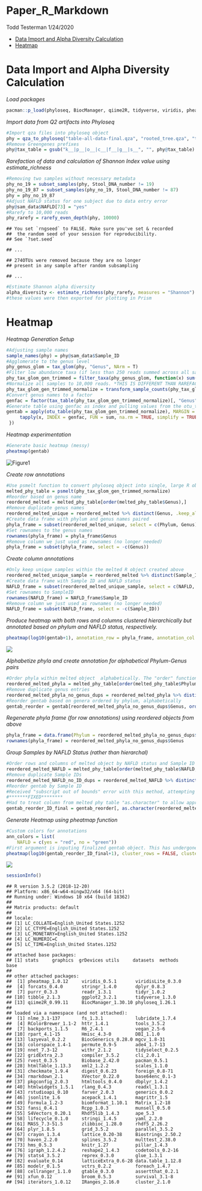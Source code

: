 Paper\_R\_Markdown
================
Todd Testerman
1/24/2020

  - [Data Import and Alpha Diversity
    Calculation](#data-import-and-alpha-diversity-calculation)
  - [Heatmap](#heatmap)

# Data Import and Alpha Diversity Calculation

*Load
packages*

``` r
pacman::p_load(phyloseq, BiocManager, qiime2R, tidyverse, viridis, pheatmap)
```

*Import data from Q2 artifacts into Phyloseq*

``` r
#Import qza files into phyloseq object
phy = qza_to_phyloseq("table-all-data-final.qza", "rooted_tree.qza", "taxonomy.qza", "All_data_with_NAFLD_PNPLA3txt.txt", tmp = "C:/tmp")
#Remove Greengenes prefixes
phy@tax_table = gsub("k__|p__|o__|c__|f__|g__|s__", "", phy@tax_table)
```

*Rarefaction of data and calculation of Shannon Index value using
estimate\_richness*

``` r
#Removing two samples without necessary metadata
phy_no_19 = subset_samples(phy, Stool_DNA_number != 19)
phy_no_19_87 = subset_samples(phy_no_19, Stool_DNA_number != 87)
phy = phy_no_19_87
#Adjust NAFLD status for one subject due to data entry error
phy@sam_data$NAFLD[73] = "yes"
#Rarefy to 10,000 reads
phy_rarefy = rarefy_even_depth(phy, 10000)
```

    ## You set `rngseed` to FALSE. Make sure you've set & recorded
    ##  the random seed of your session for reproducibility.
    ## See `?set.seed`

    ## ...

    ## 274OTUs were removed because they are no longer 
    ## present in any sample after random subsampling

    ## ...

``` r
#Estimate Shannon alpha diversity
alpha_diversity <- estimate_richness(phy_rarefy, measures = "Shannon")
#these values were then exported for plotting in Prism
```

# Heatmap

*Heatmap Generation Setup*

``` r
#Adjusting sample names
sample_names(phy) = phy@sam_data$Sample_ID
#Agglomerate to the genus level
phy_genus_glom = tax_glom(phy, "Genus", NArm = T)
#Filter low abundance taxa (if less than 250 reads summed across all samples, remove)
phy_tax_glom_gen_trimmed = filter_taxa(phy_genus_glom, function(x) sum(x) > 250, TRUE)
#Normalize all samples to 10,000 reads. *THIS IS DIFFERENT THAN RAREFACTION*
phy_tax_glom_gen_trimmed_normalize = transform_sample_counts(phy_tax_glom_gen_trimmed, function(x) (x / sum(x))*10000)
#Convert genus names to a factor
genfac = factor(tax_table(phy_tax_glom_gen_trimmed_normalize)[, "Genus"])
#Generate table using genfac as index and pulling values from the otu_table
gentab = apply(otu_table(phy_tax_glom_gen_trimmed_normalize), MARGIN = 2, function(x) {
     tapply(x, INDEX = genfac, FUN = sum, na.rm = TRUE, simplify = TRUE)
 })
```

*Heatmap experimentation*

``` r
#Generate basic heatmap (messy)
pheatmap(gentab)
```

![Figure1](https://github.com/todd-testerman/Paper-Commands/blob/master/unnamed-chunk-5-1.png)

*Create row
annotations*

``` r
#Use psmelt function to convert phyloseq object into single, large R object
melted_phy_table = psmelt(phy_tax_glom_gen_trimmed_normalize)
#Reorder based on genus name
reordered_melted = melted_phy_table[order(melted_phy_table$Genus),]
#Remove duplicate genus names
reordered_melted_unique = reordered_melted %>% distinct(Genus, .keep_all = T)
#Create data frame with phylum and genus names paired 
phyla_frame = subset(reordered_melted_unique, select = c(Phylum, Genus))
#Set rownames to the genus names
rownames(phyla_frame) = phyla_frame$Genus
#Remove column we just used as rownames (no longer needed)
phyla_frame = subset(phyla_frame, select = -c(Genus))
```

*Create column annotations*

``` r
#Only keep unique samples within the melted R object created above
reordered_melted_unique_sample = reordered_melted %>% distinct(Sample_ID, .keep_all = T)
#Create data frame with Sample ID and NAFLD status
NAFLD_frame = subset(reordered_melted_unique_sample, select = c(NAFLD, Sample_ID))
#Set rownames to SampleID
rownames(NAFLD_frame) = NAFLD_frame$Sample_ID
#Remove column we just used as rownames (no longer needed)
NAFLD_frame = subset(NAFLD_frame, select = -c(Sample_ID))
```

*Produce heatmap with both rows and columns clustered hierarchically but
annotated based on phylum and NAFLD status,
respectively.*

``` r
pheatmap(log10(gentab+1), annotation_row = phyla_frame, annotation_col = NAFLD_frame, angle_col = 315, fontsize_row = 10, fontsize_col = 8, show_colnames = F, border_color = NA)
```

![](rmarkdown_for_github_files/figure-gfm/unnamed-chunk-8-1.png)<!-- -->

*Alphabetize phyla and create annotation for alphabetical Phylum-Genus
pairs*

``` r
#Order phyla within melted object  alphabetically. The "order" function defaults to this automatically
reordered_melted_phyla = melted_phy_table[order(melted_phy_table$Phylum),]
#Remove duplicate genus entries
reordered_melted_phyla_no_genus_dups = reordered_melted_phyla %>% distinct(Genus, .keep_all = TRUE)
#Reorder gentab based on genera ordered by phylum, alphabetically
gentab_reorder = gentab[reordered_melted_phyla_no_genus_dups$Genus, order(colnames(gentab))]
```

*Regenerate phyla frame (for row annotations) using reordered objects
from
above*

``` r
phyla_frame = data.frame(Phylum = reordered_melted_phyla_no_genus_dups$Phylum)
rownames(phyla_frame) = reordered_melted_phyla_no_genus_dups$Genus
```

*Group Samples by NAFLD Status (rather than hierarchal)*

``` r
#Order rows and columns of melted object by NAFLD status and Sample ID
reordered_melted_NAFLD = melted_phy_table[order(melted_phy_table$NAFLD, melted_phy_table$Sample_ID),]
#Remove duplicate Sample IDs
reordered_melted_NAFLD_no_ID_dups = reordered_melted_NAFLD %>% distinct(Sample_ID, .keep_all = TRUE)
#Reorder gentab by Sample ID
#Received "subscript out of bounds" error with this method, attempting to troubleshoot
#*******FIXED********
#Had to treat column from melted phy table "as.character" to allow appropriate ordering to occur
gentab_reorder_ID_final = gentab_reorder[, as.character(reordered_melted_NAFLD_no_ID_dups$Sample_ID)]
```

*Generate Heatmap using pheatmap function*

``` r
#Custom colors for annotations
ann_colors = list(
    NAFLD = c(yes = "red", no = "green"))
#First argument is inputing finalized gentab object. This has undergone a log transformation (log10) and we have added a pseudocount (+1) to account for zero column entries. Cluster columns and rows is turned off as we are manually grouping taxa and samples. Phyla frame is used to annotate the genera by phylum. NAFLD frame is used to annotate samples by NAFLD status. Other arguments are aesthetic. 
pheatmap(log10(gentab_reorder_ID_final+1), cluster_rows = FALSE, cluster_cols = FALSE, annotation_row = phyla_frame, annotation_col = NAFLD_frame, angle_col = 315, fontsize_row = 10, fontsize_col = 8, show_colnames = F, gaps_col = 29, border_color = NA)
```

![](rmarkdown_for_github_files/figure-gfm/unnamed-chunk-12-1.png)<!-- -->

``` r
sessionInfo()
```

    ## R version 3.5.2 (2018-12-20)
    ## Platform: x86_64-w64-mingw32/x64 (64-bit)
    ## Running under: Windows 10 x64 (build 18362)
    ## 
    ## Matrix products: default
    ## 
    ## locale:
    ## [1] LC_COLLATE=English_United States.1252 
    ## [2] LC_CTYPE=English_United States.1252   
    ## [3] LC_MONETARY=English_United States.1252
    ## [4] LC_NUMERIC=C                          
    ## [5] LC_TIME=English_United States.1252    
    ## 
    ## attached base packages:
    ## [1] stats     graphics  grDevices utils     datasets  methods   base     
    ## 
    ## other attached packages:
    ##  [1] pheatmap_1.0.12     viridis_0.5.1       viridisLite_0.3.0  
    ##  [4] forcats_0.4.0       stringr_1.4.0       dplyr_0.8.3        
    ##  [7] purrr_0.3.3         readr_1.3.1         tidyr_1.0.2        
    ## [10] tibble_2.1.3        ggplot2_3.2.1       tidyverse_1.3.0    
    ## [13] qiime2R_0.99.11     BiocManager_1.30.10 phyloseq_1.26.1    
    ## 
    ## loaded via a namespace (and not attached):
    ##  [1] nlme_3.1-137        fs_1.3.1            lubridate_1.7.4    
    ##  [4] RColorBrewer_1.1-2  httr_1.4.1          tools_3.5.2        
    ##  [7] backports_1.1.5     R6_2.4.1            vegan_2.5-6        
    ## [10] rpart_4.1-15        Hmisc_4.3-0         DBI_1.1.0          
    ## [13] lazyeval_0.2.2      BiocGenerics_0.28.0 mgcv_1.8-31        
    ## [16] colorspace_1.4-1    permute_0.9-5       ade4_1.7-13        
    ## [19] nnet_7.3-12         withr_2.1.2         tidyselect_0.2.5   
    ## [22] gridExtra_2.3       compiler_3.5.2      cli_2.0.1          
    ## [25] rvest_0.3.5         Biobase_2.42.0      pacman_0.5.1       
    ## [28] htmlTable_1.13.3    xml2_1.2.2          scales_1.1.0       
    ## [31] checkmate_1.9.4     digest_0.6.23       foreign_0.8-71     
    ## [34] rmarkdown_2.1       XVector_0.22.0      base64enc_0.1-3    
    ## [37] pkgconfig_2.0.3     htmltools_0.4.0     dbplyr_1.4.2       
    ## [40] htmlwidgets_1.5.1   rlang_0.4.3         readxl_1.3.1       
    ## [43] rstudioapi_0.10     farver_2.0.3        generics_0.0.2     
    ## [46] jsonlite_1.6        acepack_1.4.1       magrittr_1.5       
    ## [49] Formula_1.2-3       biomformat_1.10.1   Matrix_1.2-18      
    ## [52] fansi_0.4.1         Rcpp_1.0.3          munsell_0.5.0      
    ## [55] S4Vectors_0.20.1    Rhdf5lib_1.4.3      ape_5.3            
    ## [58] lifecycle_0.1.0     stringi_1.4.5       yaml_2.2.0         
    ## [61] MASS_7.3-51.5       zlibbioc_1.28.0     rhdf5_2.26.2       
    ## [64] plyr_1.8.5          grid_3.5.2          parallel_3.5.2     
    ## [67] crayon_1.3.4        lattice_0.20-38     Biostrings_2.50.2  
    ## [70] haven_2.2.0         splines_3.5.2       multtest_2.38.0    
    ## [73] hms_0.5.3           knitr_1.27          pillar_1.4.3       
    ## [76] igraph_1.2.4.2      reshape2_1.4.3      codetools_0.2-16   
    ## [79] stats4_3.5.2        reprex_0.3.0        glue_1.3.1         
    ## [82] evaluate_0.14       latticeExtra_0.6-28 data.table_1.12.8  
    ## [85] modelr_0.1.5        vctrs_0.2.2         foreach_1.4.7      
    ## [88] cellranger_1.1.0    gtable_0.3.0        assertthat_0.2.1   
    ## [91] xfun_0.12           broom_0.5.3         survival_3.1-8     
    ## [94] iterators_1.0.12    IRanges_2.16.0      cluster_2.1.0
